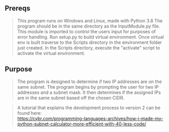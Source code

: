 ## Prereqs
> This program runs on Windows and Linux, made with Python 3.8
> The program should be in the same directory as the InputModule.py file.
> This module is imported to control the users input for purposes of error handling.
> Run setup.py <env name> to build virtual environment.
> Once virtual env is built traverse to the Scripts directory in the environment folder just created.
> In the Scripts directory, execute the "activate" script to activate the virtual environment.

## Purpose
> The program is designed to determine if two IP addresses are on the same subnet.
> The program begins by prompting the user for two IP addresses and a subnet mask.
> It then determines if the assigned IPs are in the same subnet based off the chosen CIDR.

> A tutorial that explains the development process to version 2 can be found here:<br>
> https://cybr.com/programming-languages-archives/how-i-made-my-python-subnet-calculator-more-efficient-with-40-less-code/